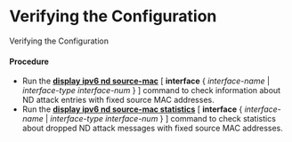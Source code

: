 Verifying the Configuration
===========================

Verifying the Configuration

#### Procedure

* Run the [**display ipv6 nd source-mac**](cmdqueryname=display+ipv6+nd+source-mac) [ **interface** { *interface-name* | *interface-type* *interface-num* } ] command to check information about ND attack entries with fixed source MAC addresses.
* Run the [**display ipv6 nd source-mac statistics**](cmdqueryname=display+ipv6+nd+source-mac+statistics) [ **interface** { *interface-name* | *interface-type* *interface-num* } ] command to check statistics about dropped ND attack messages with fixed source MAC addresses.
